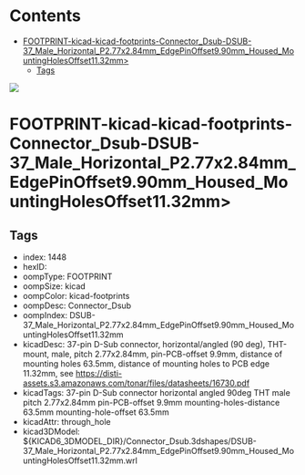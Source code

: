 



Contents
========

* [FOOTPRINT-kicad-kicad-footprints-Connector_Dsub-DSUB-37_Male_Horizontal_P2.77x2.84mm_EdgePinOffset9.90mm_Housed_MountingHolesOffset11.32mm>](#footprint-kicad-kicad-footprints-connector_dsub-dsub-37_male_horizontal_p277x284mm_edgepinoffset990mm_housed_mountingholesoffset1132mm)
	* [Tags](#tags)
  
![][im]
# FOOTPRINT-kicad-kicad-footprints-Connector_Dsub-DSUB-37_Male_Horizontal_P2.77x2.84mm_EdgePinOffset9.90mm_Housed_MountingHolesOffset11.32mm>

## Tags

- index: 1448
- hexID: 
- oompType: FOOTPRINT
- oompSize: kicad
- oompColor: kicad-footprints
- oompDesc: Connector_Dsub
- oompIndex: DSUB-37_Male_Horizontal_P2.77x2.84mm_EdgePinOffset9.90mm_Housed_MountingHolesOffset11.32mm
- kicadDesc: 37-pin D-Sub connector, horizontal/angled (90 deg), THT-mount, male, pitch 2.77x2.84mm, pin-PCB-offset 9.9mm, distance of mounting holes 63.5mm, distance of mounting holes to PCB edge 11.32mm, see https://disti-assets.s3.amazonaws.com/tonar/files/datasheets/16730.pdf
- kicadTags: 37-pin D-Sub connector horizontal angled 90deg THT male pitch 2.77x2.84mm pin-PCB-offset 9.9mm mounting-holes-distance 63.5mm mounting-hole-offset 63.5mm
- kicadAttr: through_hole
- kicad3DModel: ${KICAD6_3DMODEL_DIR}/Connector_Dsub.3dshapes/DSUB-37_Male_Horizontal_P2.77x2.84mm_EdgePinOffset9.90mm_Housed_MountingHolesOffset11.32mm.wrl



[im]: image.png
